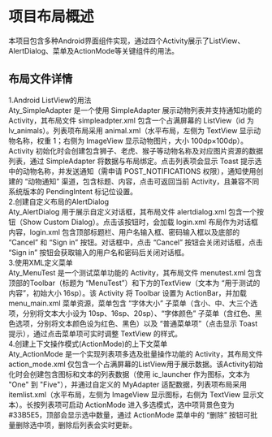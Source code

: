 项目布局概述  
===
本项目包含多种Android界面组件实现，通过四个Activity展示了ListView、AlertDialog、菜单及ActionMode等关键组件的用法。

布局文件详情
---
1.Android ListView的用法  
Aty_SimpleAdapter 是一个使用 SimpleAdapter 展示动物列表并支持通知功能的 Activity，其布局文件 simpleadpter.xml 包含一个占满屏幕的 ListView（id 为 lv_animals）。列表项布局采用 animal.xml（水平布局，左侧为 TextView 显示动物名称，权重 1；右侧为 ImageView 显示动物图片，大小 100dp×100dp）。Activity 初始化时会创建包含狮子、老虎、猴子等动物名称及对应图片资源的数据列表，通过 SimpleAdapter 将数据与布局绑定。点击列表项会显示 Toast 提示选中的动物名称，并发送通知（需申请 POST_NOTIFICATIONS 权限），通知使用创建的 “动物通知” 渠道，包含标题、内容，点击可返回当前 Activity，且兼容不同系统版本的 PendingIntent 标记位设置。  
2.创建自定义布局的AlertDialog  
Aty_AlertDialog 用于展示自定义对话框，其布局文件 alertdialog.xml 包含一个按钮（Show Custom Dialog）。点击该按钮时，会加载 login.xml 布局作为对话框内容，login.xml 包含顶部标题栏、用户名输入框、密码输入框以及底部的 “Cancel” 和 “Sign in” 按钮。对话框中，点击 “Cancel” 按钮会关闭对话框，点击 “Sign in” 按钮会获取输入的用户名和密码后关闭对话框。  
3.使用XML定义菜单  
Aty_MenuTest 是一个测试菜单功能的 Activity，其布局文件 menutest.xml 包含顶部的Toolbar（标题为 “MenuTest”）和下方的TextView（文本为 “用于测试的内容”，初始大小 16sp）。该 Activity 将 Toolbar 设置为 ActionBar，并加载 menu_main.xml 菜单资源，菜单包含 “字体大小” 子菜单（含小、中、大三个选项，分别将文本大小设为 10sp、16sp、20sp）、“字体颜色” 子菜单（含红色、黑色选项，分别将文本颜色设为红色、黑色）以及 “普通菜单项”（点击显示 Toast 提示），通过点击菜单项可实时调整 TextView 的样式。  
4.创建上下文操作模式(ActionMode)的上下文菜单  
Aty_ActionMode 是一个实现列表项多选及批量操作功能的 Activity，其布局文件 action_mode.xml 仅包含一个占满屏幕的ListView用于展示数据。该Activity初始化时会创建包含图标和文本的列表数据（使用 ic_launcher 作为图标，文本为 "One" 到 "Five"），并通过自定义的 MyAdapter 适配数据，列表项布局采用 itemlist.xml（水平布局，左侧为 ImageView 显示图标，右侧为 TextView 显示文本）。长按列表项可启动 ActionMode 进入多选模式，选中项背景色变为 #33B5E5，顶部会显示选中数量，通过 ActionMode 菜单中的 “删除” 按钮可批量删除选中项，删除后列表会实时更新。
